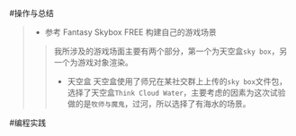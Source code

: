 #操作与总结
>* 参考 Fantasy Skybox FREE 构建自己的游戏场景
>> 我所涉及的游戏场面主要有两个部分，第一个为天空盒`sky box`，另一个为游戏对象渲染。
>>* 天空盒
>> 天空盒使用了师兄在某社交群上上传的`sky box`文件包，选择了天空盒`Think Cloud Water`，主要考虑的因素为这次试验做的是`牧师与魔鬼`，过河，所以选择了有海水的场景。

#编程实践
